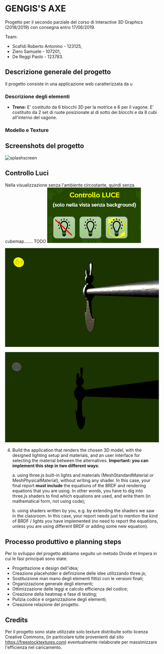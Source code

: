 # GENGIS'S AXE

Progetto per il secondo parziale del corso di Interactive 3D Graphics (2018/2019) con consegna entro 17/06/2019.

Team:
- Scafidi Roberto Antonino - 123125,
- Ziero Samuele - 107201,
- De Reggi Paolo - 123783.

## Descrizione generale del progetto
Il progetto consiste in una applicazione web caratterizzata da u

### Descrizione degli elementi
- **Treno:** E' costituito da 6 blocchi 3D per la motrice e 6 per il vagone. E' costituito da 2 set di ruote posizionate al di sotto dei blocchi e da 8 cubi all'interno del vagone.


### Modello e Texture

## Screenshots del progetto

![splashscreen](Screenshot/splash.png)

## Controllo Luci
Nella visualizzazione senza l'ambiente circostante, quindi senza cubemap....... TODO
![Pulsantiera per controllo luci](screenshot/screenshot_pulsantieraluci.png)

![Luce accesa](screenshot/screenshot_lucepalla_on.png)

![Luce spenta](screenshot/screenshot_lucepalla_off.png)



4. Build the application that renders the chosen 3D model, with the designed lighting setup and materials, and an user interface for selecting the material between the alternatives. **Important: you can implement this step in two different ways**:

    a. using three.js built-in lights and materials (MeshStandardMaterial or MeshPhysicalMaterial), without writing any shader. In this case, your final report **must include** the equations of the BRDF and rendering equations that you are using. In other words, you have to dig into three.js shaders to find which equations are used, and write them (in mathematical form, not using code);

    b. using shaders written by you, e.g. by extending the shaders we saw in the classroom. In this case, your report needs just to mention the kind of BRDF / lights you have implemented (no need to report the equations, unless you are using different BRDF or adding some new equation).


## Processo produttivo e planning steps

Per lo sviluppo del progetto abbiamo seguito un metodo Divide et Impera in cui le fasi principali sono state:
- Progettazione e design dell'idea;
- Creazione placeholder e definizione delle idee utilizzando three.js;
- Sostituizione man mano degli elementi fittizi con le versioni finali;
- Organizzazione generale degli elementi;
- Ottimizzazione delle leggi e calcolo efficienza del codice;
- Creazione della heatmap e fase di testing;
- Pulizia codice e organizzazione degli elementi;
- Creazione relazione del progetto.

## Credits
Per il progetto sono state utilizzate solo texture distribuite sotto licenza Creative Commons, (in particolare tutte provenienti dal sito https://freestocktextures.com) eventualmente rielaborate per massimizzare l'efficienza nel caricamento.
